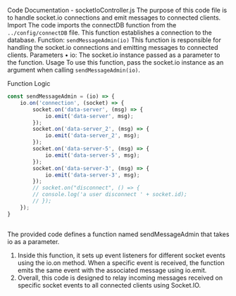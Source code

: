 Code Documentation - socketIoController.js
The purpose of this code file is to handle socket.io connections and emit messages to connected clients.
Import
The code imports the connectDB function from the `../config/connectDB` file. This function establishes a connection to the database.
Function: `sendMessageAdmin(io)`
This function is responsible for handling the socket.io connections and emitting messages to connected clients.
Parameters
•	io: The socket.io instance passed as a parameter to the function.
Usage
To use this function, pass the socket.io instance as an argument when calling `sendMessageAdmin(io)`.

    
Function Logic
```js
const sendMessageAdmin = (io) => {
    io.on('connection', (socket) => {
        socket.on('data-server', (msg) => {
            io.emit('data-server', msg);
        });
        socket.on('data-server_2', (msg) => {
            io.emit('data-server_2', msg);
        });
        socket.on('data-server-5', (msg) => {
            io.emit('data-server-5', msg);
        });
        socket.on('data-server-3', (msg) => {
            io.emit('data-server-3', msg);
        });
        // socket.on("disconnect", () => {
        // console.log('a user disconnect ' + socket.id);
        // });
    });
} 
    
```
The provided code defines a function named sendMessageAdmin that takes io as a parameter. 

1.	Inside this function, it sets up event listeners for different socket events using the io.on method. When a specific event is received, the function emits the same event with the associated message using io.emit.
2.	Overall, this code is designed to relay incoming messages received on specific socket events to all connected clients using Socket.IO.
    	

